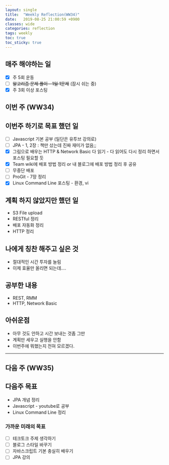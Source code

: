 ```yaml
---
layout: single
title:  "Weekly Reflection(WW34)"
date:   2019-08-25 21:00:59 +0900
classes: wide
categories: reflection
tags: weekly
toc: true
toc_sticky: true
---
```


## 매주 해야하는 일

- [x] 주 5회 운동
- [ ] ~~알고리즘 문제 풀이 - 1일 1문제~~ (잠시 쉬는 중)
- [x] 주 3회 이상 포스팅

## 이번 주 (WW34)

## 이번주 하기로 목표 했던 일

- [ ] Javascript 기본 공부 (일단은 유투브 강의로)
- [ ] JPA - 1, 2장 : 책만 샀는데 진짜 재미가 없음;;
- [x] 그림으로 배우는 HTTP & Network Basic 다 읽기 - 다 읽어도 다시 정리 하면서 포스팅 필요할 듯
- [x] Team wiki에 배포 방법 정리 or 내 블로그에 배포 방법 정리 후 공유
- [ ] 무중단 배포
- [ ] ProGit - 7장 정리
- [x] Linux Command Line 포스팅 - 환경, vi

## 계획 하지 않았지만 했던 일

- S3 File upload
- RESTful 정리
- 배포 자동화 정리
- HTTP 정리

## 나에게 칭찬 해주고 싶은 것

- 절대적인 시간 투자를 늘림
- 이제 효율만 올리면 되는데....

## 공부한 내용

- REST, RMM
- HTTP, Network Basic

## 아쉬운점

- 아무 것도 안하고 시간 보내는 것좀 그만
- 계획만 세우고 실행을 안함
- 이번주에 뭐했는지 전혀 모르겠다.

---

## 다음 주 (WW35)

## 다음주 목표

- JPA 개념 정리
- Javascript - youtube로 공부
- Linux Command Line 정리

### 가까운 미래의 목표

- [ ] 테크토크 주제 생각하기
- [ ] 블로그 스타일 바꾸기
- [ ] 자바스크립트 기본 충실히 배우기
- [ ] JPA 강의
